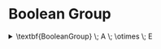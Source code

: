 # Boolean Group

<details>

<summary><span class="math">\textbf{BooleanGroup} \; A \; \otimes \; E</span></summary>

***

$$\textbf{Group} \; A \; \otimes \; E$$

$$\textbf{AutoInverse} \; A \; \otimes \; E$$

***

```
pred BooleanGroup(A: set univ, f: univ->univ->univ, E: univ) {
  Group[A,f,E]
  AutoInverse[A,f,E]
}
```

</details>
